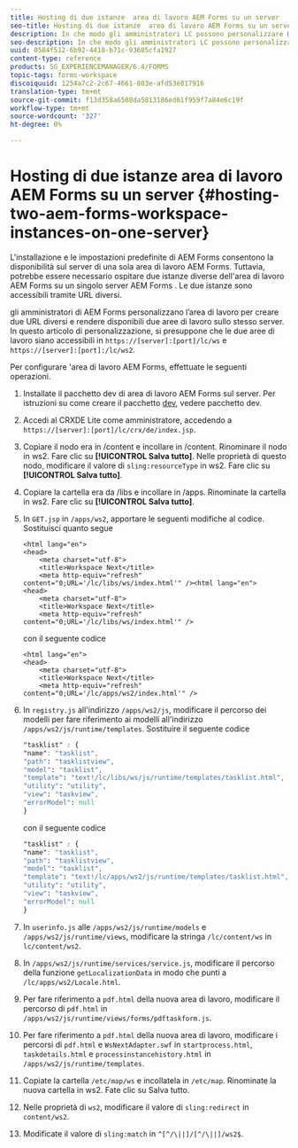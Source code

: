 ```yaml
---
title: Hosting di due istanze  area di lavoro AEM Forms su un server
seo-title: Hosting di due istanze  area di lavoro AEM Forms su un server
description: In che modo gli amministratori LC possono personalizzare HTML WS per ospitare due istanze su un singolo server accessibile tramite URL diversi.
seo-description: In che modo gli amministratori LC possono personalizzare HTML WS per ospitare due istanze su un singolo server accessibile tramite URL diversi.
uuid: 0584f512-6b92-4418-b71c-93605cfa1927
content-type: reference
products: SG_EXPERIENCEMANAGER/6.4/FORMS
topic-tags: forms-workspace
discoiquuid: 1254a7c2-2c67-4661-803e-afd53e817916
translation-type: tm+mt
source-git-commit: f13d358a6508da5813186ed61f959f7a84e6c19f
workflow-type: tm+mt
source-wordcount: '327'
ht-degree: 0%

---
```



# Hosting di due istanze  area di lavoro AEM Forms su un server {#hosting-two-aem-forms-workspace-instances-on-one-server}

L&#39;installazione e le impostazioni predefinite di  AEM Forms consentono la disponibilità sul server di una sola area di lavoro  AEM Forms. Tuttavia, potrebbe essere necessario ospitare due istanze diverse dell&#39;area di lavoro  AEM Forms su un singolo server AEM Forms . Le due istanze sono accessibili tramite URL diversi.

 gli amministratori di AEM Forms personalizzano l’area di lavoro per creare due URL diversi e rendere disponibili due aree di lavoro sullo stesso server. In questo articolo di personalizzazione, si presuppone che le due aree di lavoro siano accessibili in `https://[server]:[port]/lc/ws` e `https://[server]:[port]:/lc/ws2`.

Per configurare &#39;area di lavoro AEM Forms, effettuate le seguenti operazioni.

1. Installate il pacchetto dev di  area di lavoro AEM Forms sul server. Per istruzioni su come creare il pacchetto [dev](/help/forms/using/introduction-customizing-html-workspace.md#p-crx-package-p), vedere pacchetto dev.
1. Accedi al CRXDE Lite come amministratore, accedendo a `https://[server]:[port]/lc/crx/de/index.jsp`.
1. Copiare il nodo era in /content e incollare in /content. Rinominare il nodo in ws2. Fare clic su **[!UICONTROL Salva tutto]**. Nelle proprietà di questo nodo, modificare il valore di `sling:resourceType` in ws2. Fare clic su **[!UICONTROL Salva tutto]**.

1. Copiare la cartella era da /libs e incollare in /apps. Rinominate la cartella in ws2. Fare clic su **[!UICONTROL Salva tutto]**.
1. In `GET.jsp` in `/apps/ws2`, apportare le seguenti modifiche al codice. Sostituisci quanto segue

   ```
   <html lang="en">
   <head>
       <meta charset="utf-8">
       <title>Workspace Next</title>
       <meta http-equiv="refresh" content="0;URL='/lc/libs/ws/index.html'" /><html lang="en">
   <head>
       <meta charset="utf-8">
       <title>Workspace Next</title>
       <meta http-equiv="refresh" content="0;URL='/lc/libs/ws/index.html'" />
   ```

   con il seguente codice

   ```
   <html lang="en">
   <head>
       <meta charset="utf-8">
       <title>Workspace Next</title>
       <meta http-equiv="refresh" content="0;URL='/lc/apps/ws2/index.html'" />
   ```

1. In `registry.js` all&#39;indirizzo `/apps/ws2/js`, modificare il percorso dei modelli per fare riferimento ai modelli all&#39;indirizzo `/apps/ws2/js/runtime/templates`. Sostituire il seguente codice

   ```css
   "tasklist" : {
   "name": "tasklist",
   "path": "tasklistview",
   "model": "tasklist",
   "template": "text!/lc/libs/ws/js/runtime/templates/tasklist.html",
   "utility": "utility",
   "view": "taskview",
   "errorModel": null
   }
   ```

   con il seguente codice

   ```css
   "tasklist" : {
   "name": "tasklist",
   "path": "tasklistview",
   "model": "tasklist",
   "template": "text!/lc/apps/ws2/js/runtime/templates/tasklist.html",
   "utility": "utility",
   "view": "taskview",
   "errorModel": null
   }
   ```

1. In `userinfo.js` alle `/apps/ws2/js/runtime/models` e `/apps/ws2/js/runtime/views`, modificare la stringa `/lc/content/ws` in `lc/content/ws2`.

1. In `/apps/ws2/js/runtime/services/service.js`, modificare il percorso della funzione `getLocalizationData` in modo che punti a `/lc/apps/ws2/Locale.html`.

1. Per fare riferimento a `pdf.html` della nuova area di lavoro, modificare il percorso di `pdf.html` in `/apps/ws2/js/runtime/views/forms/pdftaskform.js`.

1. Per fare riferimento a `pdf.html` della nuova area di lavoro, modificare i percorsi di `pdf.html` e `WsNextAdapter.swf` in `startprocess.html`, `taskdetails.html` e `processinstancehistory.html` in `/apps/ws2/js/runtime/templates`.

1. Copiate la cartella `/etc/map/ws` e incollatela in `/etc/map`. Rinominate la nuova cartella in ws2. Fate clic su Salva tutto.

1. Nelle proprietà di `ws2`, modificare il valore di `sling:redirect` in `content/ws2`.

1. Modificate il valore di `sling:match` in `^[^/\||]/[^/\||]/ws2$`.
